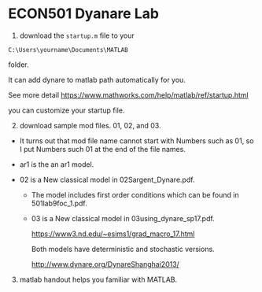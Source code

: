 # ECON501 Dyanare Lab


1. download the `startup.m` file to your

`C:\Users\yourname\Documents\MATLAB`

folder.


It can add dynare to matlab path automatically for you.

See more detail https://www.mathworks.com/help/matlab/ref/startup.html

you can customize your startup file.

2. download sample mod files. 01, 02, and 03.

  * It turns out that mod file name cannot start with Numbers such as 01, so I put Numbers such 01 at the end of the file names.

  * ar1 is the an ar1 model.





  * 02 is a New classical model in 02Sargent_Dynare.pdf.
    - The model includes first order conditions which can be found in 501lab9foc_1.pdf.


    * 03 is a New classical model in 03using_dynare_sp17.pdf.

      https://www3.nd.edu/~esims1/grad_macro_17.html
  
      Both models have deterministic and stochastic versions.

        http://www.dynare.org/DynareShanghai2013/   



3. matlab handout helps you familiar with MATLAB.
